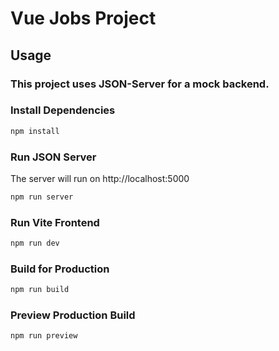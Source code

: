 # Vue Jobs Project




## Usage

### This project uses JSON-Server for a mock backend.

### Install Dependencies

```bash
npm install
```

### Run JSON Server

The server will run on http://localhost:5000

```bash
npm run server
```

### Run Vite Frontend

```bash
npm run dev
```

### Build for Production

```bash
npm run build
```

### Preview Production Build

```bash
npm run preview
```
